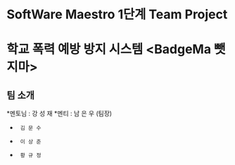 # SoftWare Maestro 1단계 Team Project

# 학교 폭력 예방 방지 시스템 <BadgeMa 뺏지마> 

## 팀 소개
*멘토님 : 강 성 재
*멘티 : 남 은 우 (팀장)
*      김 문 수
*      이 상 준
*      황 규 정
      
      
